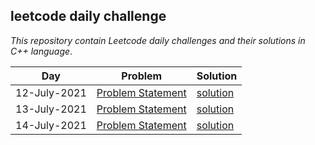 ## leetcode daily challenge


*This repository contain Leetcode daily challenges and their solutions in C++ language*.



| **Day**     | **Problem**  | **Solution** | 
| --------| -------- | --------|
| 12-July-2021| [Problem Statement](https://leetcode.com/explore/challenge/card/july-leetcoding-challenge-2021/609/week-2-july-8th-july-14th/3811/)|  [solution](https://github.com/yashtyagithub/leetcode_daily_challenge/blob/master/leetcode_12july.cpp) |
| 13-July-2021| [Problem Statement](https://leetcode.com/explore/challenge/card/july-leetcoding-challenge-2021/609/week-2-july-8th-july-14th/3812/)| [solution](https://github.com/yashtyagithub/leetcode_daily_challenge/blob/master/leetcode13july.cpp)|
| 14-July-2021| [Problem Statement](https://leetcode.com/explore/challenge/card/july-leetcoding-challenge-2021/609/week-2-july-8th-july-14th/3813/)| [solution](https://github.com/yashtyagithub/leetcode_daily_challenge/blob/master/leetcode14july.cpp)|
